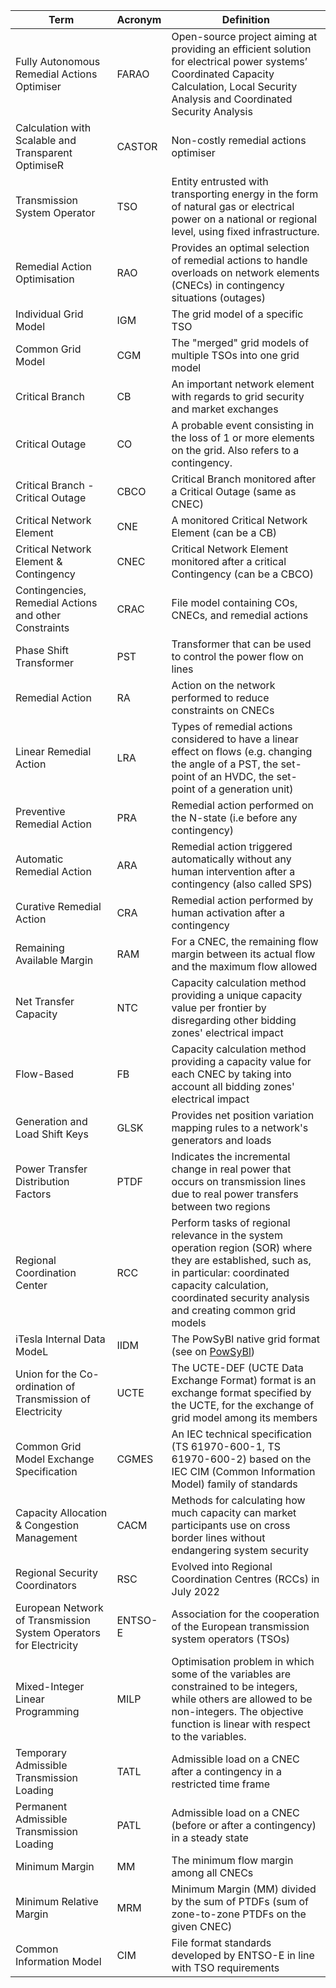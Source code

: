 | Term                                                              | Acronym | Definition                                                                                                                                                                                                                   |
|-------------------------------------------------------------------|---------|------------------------------------------------------------------------------------------------------------------------------------------------------------------------------------------------------------------------------|
| Fully Autonomous Remedial Actions Optimiser                       | FARAO   | Open-source project aiming at providing an efficient solution for electrical power systems’ Coordinated Capacity Calculation, Local Security Analysis and Coordinated Security Analysis                                      |
| Calculation with Scalable and Transparent OptimiseR               | CASTOR  | Non-costly remedial actions optimiser                                                                                                                                                                                        |
| Transmission System Operator                                      | TSO     | Entity entrusted with transporting energy in the form of natural gas or electrical power on a national or regional level, using fixed infrastructure.                                                                        |
| Remedial Action Optimisation                                      | RAO     | Provides an optimal selection of remedial actions to handle overloads on network elements (CNECs) in contingency situations (outages)                                                                                        |
| Individual Grid Model                                             | IGM     | The grid model of a specific TSO                                                                                                                                                                                             |
| Common Grid Model                                                 | CGM     | The "merged" grid models of multiple TSOs into one grid model                                                                                                                                                                |
| Critical Branch                                                   | CB      | An important network element with regards to grid security and market exchanges                                                                                                                                              |
| Critical Outage                                                   | CO      | A probable event consisting in the loss of 1 or more elements on the grid. Also refers to a contingency.                                                                                                                     |
| Critical Branch - Critical Outage                                 | CBCO    | Critical Branch monitored after a Critical Outage (same as CNEC)                                                                                                                                                             |
| Critical Network Element                                          | CNE     | A monitored Critical Network Element (can be a CB)                                                                                                                                                                           |
| Critical Network Element & Contingency                            | CNEC    | Critical Network Element monitored after a critical Contingency (can be a CBCO)                                                                                                                                              |
| Contingencies, Remedial Actions and other Constraints             | CRAC    | File model containing COs, CNECs, and remedial actions                                                                                                                                                                       |
| Phase Shift Transformer                                           | PST     | Transformer that can be used to control the power flow on lines                                                                                                                                                              |
| Remedial Action                                                   | RA      | Action on the network performed to reduce constraints on CNECs                                                                                                                                                               |
| Linear Remedial Action                                            | LRA     | Types of remedial actions considered to have a linear effect on flows (e.g. changing the angle of a PST, the set-point of an HVDC, the set-point of a generation unit)                                                       |
| Preventive Remedial Action                                        | PRA     | Remedial action performed on the N-state (i.e before any contingency)                                                                                                                                                        |
| Automatic Remedial Action                                         | ARA     | Remedial action triggered automatically without any human intervention after a contingency (also called SPS)                                                                                                                 |
| Curative Remedial Action                                          | CRA     | Remedial action performed by human activation after a contingency                                                                                                                                                            |
| Remaining Available Margin                                        | RAM     | For a CNEC, the remaining flow margin between its actual flow and the maximum flow allowed                                                                                                                                   |
| Net Transfer Capacity                                             | NTC     | Capacity calculation method providing a unique capacity value per frontier by disregarding other bidding zones' electrical impact                                                                                            |
| Flow-Based                                                        | FB      | Capacity calculation method providing a capacity value for each CNEC by taking into account all bidding zones' electrical impact                                                                                             |
| Generation and Load Shift Keys                                    | GLSK    | Provides net position variation mapping rules to a network's generators and loads                                                                                                                                            |
| Power Transfer Distribution Factors                               | PTDF    | Indicates the incremental change in real power that occurs on transmission lines due to real power transfers between two regions                                                                                             |
| Regional Coordination Center                                      | RCC     | Perform tasks of regional relevance in the system operation region (SOR) where they are established, such as, in particular: coordinated capacity calculation, coordinated security analysis and creating common grid models |
| iTesla Internal Data ModeL                                        | IIDM    | The PowSyBl native grid format (see on [PowSyBl](https://www.powsybl.org/pages/documentation/developer/artifacts.html))                                                                                                      |
| Union for the Co-ordination of Transmission of Electricity        | UCTE    | The UCTE-DEF (UCTE Data Exchange Format) format is an exchange format specified by the UCTE, for the exchange of grid model among its members                                                                                |
| Common Grid Model Exchange Specification                          | CGMES   | An IEC technical specification (TS 61970-600-1, TS 61970-600-2) based on the IEC CIM (Common Information Model) family of standards                                                                                          |
| Capacity Allocation & Congestion Management                       | CACM    | Methods for calculating how much capacity can market participants use on cross border lines without endangering system security                                                                                              |
| Regional Security Coordinators                                    | RSC     | Evolved into Regional Coordination Centres (RCCs) in July 2022                                                                                                                                                               |
| European Network of Transmission System Operators for Electricity | ENTSO-E | Association for the cooperation of the European transmission system operators (TSOs)                                                                                                                                         |
| Mixed-Integer Linear Programming                                  | MILP    | Optimisation problem in which some of the variables are constrained to be integers, while others are allowed to be non-integers. The objective function is linear with respect to the variables.                             |
| Temporary Admissible Transmission Loading                         | TATL    | Admissible load on a CNEC after a contingency in a restricted time frame                                                                                                                                                     |
| Permanent Admissible Transmission Loading                         | PATL    | Admissible load on a CNEC (before or after a contingency) in a steady state                                                                                                                                                  |
| Minimum Margin                                                    | MM      | The minimum flow margin among all CNECs                                                                                                                                                                                      |
| Minimum Relative Margin                                           | MRM     | Minimum Margin (MM) divided by the sum of PTDFs (sum of zone-to-zone PTDFs on the given CNEC)                                                                                                                                |
| Common Information Model                                          | CIM     | File format standards developed by ENTSO-E in line with TSO requirements                                                                                                                                                     |
